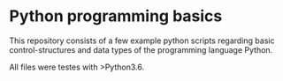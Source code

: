 # Python programming basics
This repository consists of a few example python scripts regarding basic control-structures and data types of the programming language Python. 

All files were testes with >Python3.6.
